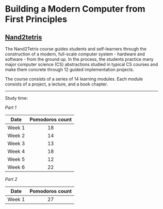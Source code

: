# Building a Modern Computer from First Principles

## [Nand2tetris](http://nand2tetris.org)

The Nand2Tetris course guides students and self-learners through the construction of a modern, full-scale computer system - hardware and software - from the ground up. In the process, the students practice many major computer science (CS) abstractions studied in typical CS courses and make them concrete through 12 guided implementation projects.

The course consists of a series of 14 learning modules. Each module consists of a project, a lecture, and a book chapter.

___
Study time:

*Part 1*

| Date   | Pomodoros count |
| ------ |:---------------:|
| Week 1 | 18              |
| Week 2 | 14              |
| Week 3 | 13              |
| Week 4 | 18              |
| Week 5 | 12              |
| Week 6 | 22              |

*Part 2*

| Date   | Pomodoros count |
| ------ |:---------------:|
| Week 1 | 27              |
